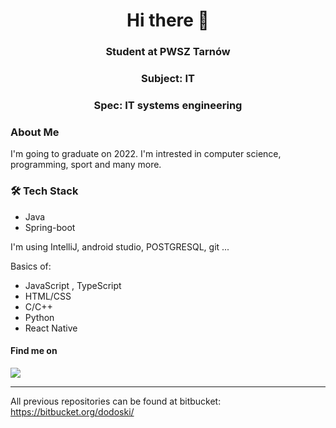 <h1 align="center">Hi there 👋</h1>

<h3 align="center">Student at PWSZ Tarnów</h3>
<h3 align="center">Subject: IT</h3>
<h3 align="center">Spec: IT systems engineering</h3>

<h3> About Me </h3>

I'm going to graduate on 2022. I'm intrested in computer science, programming, sport and many more.


<h3>🛠 Tech Stack</h3>

- Java
- Spring-boot

I'm using IntelliJ, android studio, POSTGRESQL, git ...

Basics of:
- JavaScript , TypeScript
- HTML/CSS
- C/C++
- Python
- React Native

<h4>Find me on</h4>
<a href="https://www.linkedin.com/in/dominik-irytowski-04a58b212/"><img src="https://img.shields.io/badge/LinkedIn-0077B5?style=for-the-badge&logo=linkedin&logoColor=white" /></a>


***
All previous repositories can be found at bitbucket: 
https://bitbucket.org/dodoski/
